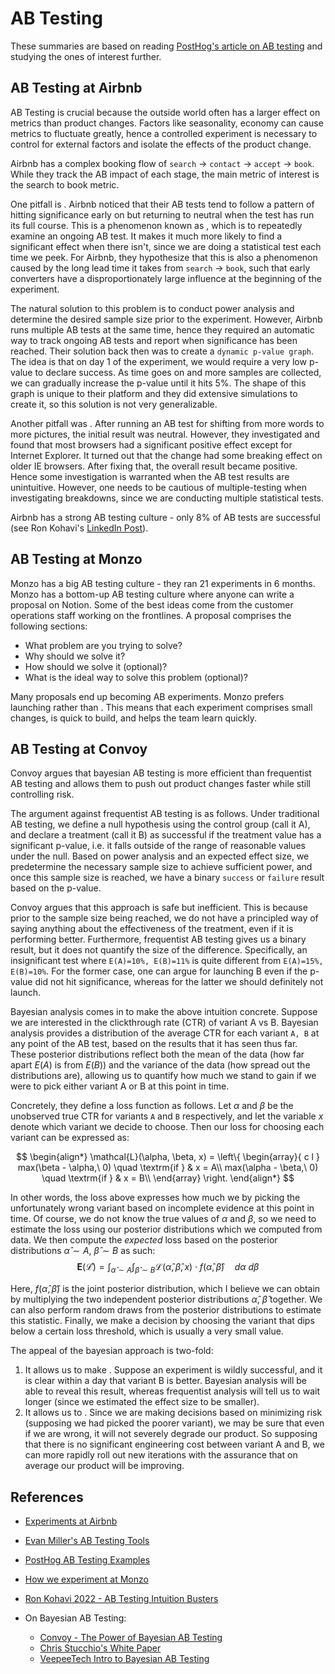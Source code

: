 # AB Testing

These summaries are based on reading [PostHog's article on AB testing](https://posthog.com/product-engineers/ab-testing-examples) and studying the ones of interest further.

## AB Testing at Airbnb

AB Testing is crucial because the outside world often has a larger effect on metrics than product changes. Factors like seasonality, economy can cause metrics to fluctuate greatly, hence a controlled experiment is necessary to control for external factors and isolate the effects of the product change.

Airbnb has a complex booking flow of `search` -> `contact` -> `accept` -> `book`. While they track the AB impact of each stage, the main metric of interest is the search to book metric.

One pitfall is <stopping the AB Test too early>. Airbnb noticed that their AB tests tend to follow a pattern of hitting significance early on but returning to neutral when the test has run its full course. This is a phenomenon known as <peeking>, which is to repeatedly examine an ongoing AB test. It makes it much more likely to find a significant effect when there isn't, since we are doing a statistical test each time we peek. For Airbnb, they hypothesize that this is also a phenomenon caused by the long lead time it takes from `search` -> `book`, such that early converters have a disproportionately large influence at the beginning of the experiment.

The natural solution to this problem is to conduct power analysis and determine the desired sample size prior to the experiment. However, Airbnb runs multiple AB tests at the same time, hence they required an automatic way to track ongoing AB tests and report when significance has been reached. Their solution back then was to create a `dynamic p-value graph`. The idea is that on day 1 of the experiment, we would require a very low p-value to declare success. As time goes on and more samples are collected, we can gradually increase the p-value until it hits 5%. The shape of this graph is unique to their platform and they did extensive simulations to create it, so this solution is not very generalizable.

Another pitfall was <assuming that the system is working>. After running an AB test for shifting from more words to more pictures, the initial result was neutral. However, they investigated and found that most browsers had a significant positive effect except for Internet Explorer. It turned out that the change had some breaking effect on older IE browsers. After fixing that, the overall result became positive. Hence some investigation is warranted when the AB test results are unintuitive. However, one needs to be cautious of multiple-testing when investigating breakdowns, since we are conducting multiple statistical tests.

Airbnb has a strong AB testing culture - only 8% of AB tests are successful (see Ron Kohavi's [LinkedIn Post](https://www.linkedin.com/posts/ronnyk_interesting-discussion-in-thread-below-about-activity-7114309358942900224-X26v)).

## AB Testing at Monzo

Monzo has a big AB testing culture - they ran 21 experiments in 6 months. Monzo has a bottom-up AB testing culture where anyone can write a proposal on Notion. Some of the best ideas come from the customer operations staff working on the frontlines. A proposal comprises the following sections:
- What problem are you trying to solve?
- Why should we solve it?
- How should we solve it (optional)?
- What is the ideal way to solve this problem (optional)?

Many proposals end up becoming AB experiments. Monzo prefers launching <pellets> rather than <cannonballs>. This means that each experiment comprises small changes, is quick to build, and helps the team learn quickly.

## AB Testing at Convoy

Convoy argues that bayesian AB testing is more efficient than frequentist AB testing and allows them to push out product changes faster while still controlling risk. 

The argument against frequentist AB testing is as follows. Under traditional AB testing, we define a null hypothesis using the control group (call it A), and declare a treatment (call it B) as successful if the treatment value has a significant p-value, i.e. it falls outside of the range of reasonable values under the null. Based on power analysis and an expected effect size, we predetermine the necessary sample size to achieve sufficient power, and once this sample size is reached, we have a binary `success` or `failure` result based on the p-value.

Convoy argues that this approach is safe but inefficient. This is because prior to the sample size being reached, we do not have a principled way of saying anything about the effectiveness of the treatment, even if it is performing better. Furthermore, frequentist AB testing gives us a binary result, but it does not quantify the size of the difference. Specifically, an insignificant test where `E(A)=10%, E(B)=11%` is quite different from `E(A)=15%, E(B)=10%`. For the former case, one can argue for launching B even if the p-value did not hit significance, whereas for the latter we should definitely not launch.

Bayesian analysis comes in to make the above intuition concrete. Suppose we are interested in the clickthrough rate (CTR) of variant A vs B. Bayesian analysis provides a distribution of the average CTR for each variant `A, B` at any point of the AB test, based on the results that it has seen thus far. These posterior distributions reflect both the mean of the data (how far apart $E(A)$ is from $E(B)$) and the variance of the data (how spread out the distributions are), allowing us to quantify how much we stand to gain if we were to pick either variant A or B at this point in time.

Concretely, they define a loss function as follows. Let $\alpha$ and $\beta$ be the unobserved true CTR for variants `A` and `B` respectively, and let the variable $x$ denote which variant we decide to choose. Then our loss for choosing each variant can be expressed as:

$$
\begin{align*}
    \mathcal{L}(\alpha, \beta, x) = 
\left\{ 
    \begin{array}{ c l }
        max(\beta - \alpha,\ 0) \quad \textrm{if } & x = A\\
        max(\alpha - \beta,\ 0) \quad \textrm{if } & x = B\\
    \end{array}
\right.
\end{align*}
$$

In other words, the loss above expresses how much we <stand to lose> by picking the unfortunately wrong variant based on incomplete evidence at this point in time. Of course, we do not know the true values of $\alpha$ and $\beta$, so we need to estimate the loss using our posterior distributions which we computed from data. We then compute the *expected* loss based on the posterior distributions $\hat{\alpha} \sim A$, $\hat{\beta} \sim B$ as such:
$$
    \mathbf{E}(\mathcal{\hat{L}}) = \int_{\hat{\alpha} \sim A} \int_{\hat{\beta} \sim B} \mathcal{L}(\hat{\alpha}, \hat{\beta}, x) \cdot f(\hat{\alpha}, \hat{\beta}) \quad d\alpha \ d\beta
$$

Here, $f(\hat{\alpha}, \hat{\beta})$ is the joint posterior distribution, which I believe we can obtain by multiplying the two independent posterior distributions $\hat{\alpha}$, $\hat{\beta}$ together. We can also perform random draws from the posterior distributions to estimate this statistic. Finally, we make a decision by choosing the variant that dips below a certain loss threshold, which is usually a very small value.

The appeal of the bayesian approach is two-fold:
1. It allows us to make <faster decisions>. Suppose an experiment is wildly successful, and it is clear within a day that variant B is better. Bayesian analysis will be able to reveal this result, whereas frequentist analysis will tell us to wait longer (since we estimated the effect size to be smaller).
2. It allows us to <control risk>. Since we are making decisions based on minimizing risk (supposing we had picked the poorer variant), we may be sure that even if we are wrong, it will not severely degrade our product. So supposing that there is no significant engineering cost between variant A and B, we can more rapidly roll out new iterations with the assurance that on average our product will be improving.

## References

- [Experiments at Airbnb](https://medium.com/airbnb-engineering/experiments-at-airbnb-e2db3abf39e7)
- [Evan Miller's AB Testing Tools](https://www.evanmiller.org/ab-testing/)
- [PostHog AB Testing Examples](https://posthog.com/product-engineers/ab-testing-examples)
- [How we experiment at Monzo](https://monzo.com/blog/2022/05/24/pellets-not-cannonballs-how-we-experiment-at-monzo)
- [Ron Kohavi 2022 - AB Testing Intuition Busters](https://drive.google.com/file/d/1oK2HpKKXeQLX6gQeQpfEaCGZtNr2kR76/view)

- On Bayesian AB Testing:
    - [Convoy - The Power of Bayesian AB Testing](https://medium.com/convoy-tech/the-power-of-bayesian-a-b-testing-f859d2219d5)
    - [Chris Stucchio's White Paper](https://www.chrisstucchio.com/pubs/VWO_SmartStats_technical_whitepaper.pdf)
    - [VeepeeTech Intro to Bayesian AB Testing](https://medium.com/vptech/introduction-to-bayesian-a-b-testing-in-python-df81a9b3f5fd)